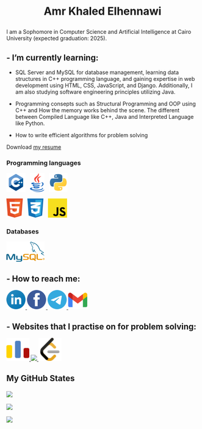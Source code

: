 # <p align="center">Amr Khaled Elhennawi</p>

I am a Sophomore in Computer Science and Artificial Intelligence at Cairo University (expected graduation: 2025).

## - I’m currently learning:

- SQL Server and MySQL for database management, learning data structures in C++ programming language, and gaining expertise in web development using HTML, CSS, JavaScript, and Django. Additionally, I am also studying software engineering principles utilizing Java.

- Programming consepts such as Structural Programming and OOP using C++ and How the memory works behind the scene.
  The different between Compiled Language like C++, Java and Interpreted Language like Python.

- How to write efficient algorithms for problem solving

Download <a href="https://drive.google.com/file/d/1_vA7NEwbnpnJlx1mfq4lgHn-aH-zemWR/view?usp=sharing">my resume</a>

### Programming languages

<p>
    <img height="50" src="./icons/programming languages/cpp.svg">&nbsp;&nbsp;
    <img height="50" src="./icons/programming languages/java.svg">&nbsp;&nbsp;
    <img height="50" src="./icons/programming languages/python.svg">&nbsp;&nbsp;
</p>

<p>
    <img height="50" src="./icons/programming languages/html5.svg">&nbsp;&nbsp;
    <img height="50" src="./icons/programming languages/css3.svg">&nbsp;&nbsp;
    <img height="50" src="./icons/programming languages/javascript.svg">&nbsp;&nbsp;
</p>

### Databases

<p>
    <img width="100" src="./icons/programming languages/mysql.svg">&nbsp;&nbsp;
</p>

## - How to reach me:

<p>
    <a href="https://www.linkedin.com/in/amr-khaled-elhennawi-2a825b23b/">
        <img height="50" src="./icons/Communication/linkedin.svg">
    </a>
    <a href="https://www.facebook.com/profile.php?id=100073163053380">
        <img height="50" src="./icons/Communication/facebook.svg">
    </a>
    <a href="https://t.me/Amr_ElHennawi">
        <img height="50" src="./icons/Communication/telegram.svg">
    </a>
    <a href="mailto:amr.k.elhennawi@gmail.com">
        <img height="50" src="./icons/Communication/gmail.svg">
    </a>
  
</p>

## - Websites that I practise on for problem solving:

<a href="https://codeforces.com/profile/Amr_ElHennawi">
    <img height="60" src="./icons/Communication/codeforces.svg">
</a>

<a href="https://www.hackerrank.com/amr_k_elhennawi">
    <img height="60" src="https://th.bing.com/th/id/OIP.v96Iu4uQcA-X8pvdzQhGcwHaHa?w=181&h=182&c=7&r=0&o=5&dpr=1.3&pid=1.7">
</a>

<a href="https://leetcode.com/Amr_Khaled_ElHennawi/">
    <img height="60" src="./icons/Communication/leetcode.svg">
</a>

</br>

## <p align="inline">My GitHub States</p>

<p align="inline">

<p align="inline"><img align="inline" height="231" src="https://github-readme-stats.vercel.app/api/top-langs/?username=AmrElhennawi&theme=vue-dark&layout=compact"/></p>

<p align="inline"><img align="inline" src="https://github-readme-stats.vercel.app/api?username=AmrElhennawi&theme=vue-dark&show_icons=true&locale=en"/></p>

<p align="inline"><img align="inline" src="http://github-readme-streak-stats.herokuapp.com?user=AmrElhennawi&theme=vue-dark&date_format=j%20M%5B%20Y%5D"/></p>

</p>
